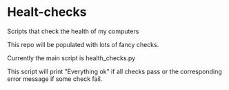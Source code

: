 # Healt-checks
Scripts that check the health of my computers

This repo will be populated with lots of fancy checks.

Currently the main script is health_checks.py

This script will print "Everything ok" if all checks pass or the corresponding error message if some check fail.
